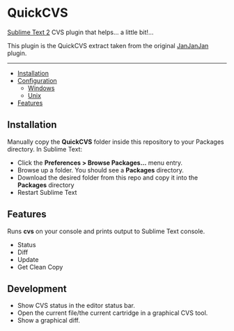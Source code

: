 QuickCVS
=================

[Sublime Text 2](http://www.sublimetext.com/2) CVS plugin that helps... a little bit!...

This plugin is the QuickCVS extract taken from the original [JanJanJan](JanJanJan/) plugin.

---

- [Installation](#installation)
- [Configuration](#configuration)
  - [Windows](#windows)
  - [Unix](#unix)
- [Features](#features)


Installation
------------
Manually copy the **QuickCVS** folder inside this repository to your Packages directory. In Sublime Text:

* Click the **Preferences > Browse Packages…** menu entry.
* Browse up a folder. You should see a **Packages** directory.
* Download the desired folder from this repo and copy it into the **Packages** directory
* Restart Sublime Text


Features
--------
Runs **cvs** on your console and prints output to Sublime Text console.
* Status
* Diff
* Update
* Get Clean Copy

Development
-----------
* Show CVS status in the editor status bar.
* Open the current file/the current cartridge in a graphical CVS tool.
* Show a graphical diff.